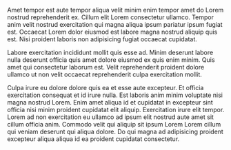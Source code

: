 Amet tempor est aute tempor aliqua velit minim enim tempor amet do Lorem nostrud reprehenderit ex. Cillum elit Lorem consectetur ullamco. Tempor anim velit nostrud exercitation qui magna aliqua ipsum pariatur ipsum fugiat est. Occaecat Lorem dolor eiusmod est labore magna nostrud aliquip quis est. Nisi proident laboris non adipisicing fugiat occaecat cupidatat.

Labore exercitation incididunt mollit quis esse ad. Minim deserunt labore nulla deserunt officia quis amet dolore eiusmod ex quis enim minim. Quis amet qui consectetur laborum est. Velit reprehenderit proident dolore ullamco ut non velit occaecat reprehenderit culpa exercitation mollit.

Culpa irure eu dolore dolore quis ea et esse aute excepteur. Et officia exercitation consequat et id irure nulla. Est laboris anim minim voluptate nisi magna nostrud Lorem. Enim amet aliqua id et cupidatat in excepteur sint officia nisi minim proident cupidatat elit aliquip. Exercitation irure elit tempor. Lorem ad non exercitation eu ullamco ad ipsum elit nostrud aute amet sit cillum officia anim. Commodo velit qui aliquip sit ipsum Lorem Lorem cillum qui veniam deserunt qui aliqua dolore. Do qui magna ad adipisicing proident excepteur aliqua aliqua id ea proident cupidatat consectetur.